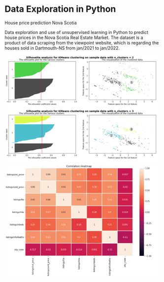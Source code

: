# Data Exploration in Python
House price prediction Nova Scotia

Data exploration and use of unsupervised learning in Python to predict house prices in the Nova Scotia Real Estate Market.
The dataset is a product of data scraping from the viewpoint website, which is regarding the houses sold in Dartmouth-NS from jan/2021 to jan/2022.


<img src="https://github.com/renatalcrd/Data-Exploration-in-Python-/blob/main/silhouette.PNG"  width=800 >
<img src="https://github.com/renatalcrd/Data-Exploration-in-Python-/blob/main/correlationchart.PNG"  width=700 >
